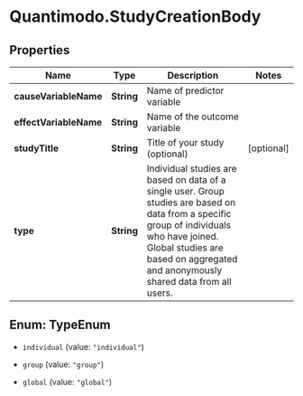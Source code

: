 # Quantimodo.StudyCreationBody

## Properties
Name | Type | Description | Notes
------------ | ------------- | ------------- | -------------
**causeVariableName** | **String** | Name of predictor variable | 
**effectVariableName** | **String** | Name of the outcome variable | 
**studyTitle** | **String** | Title of your study (optional) | [optional] 
**type** | **String** | Individual studies are based on data of a single user. Group studies are based on data from a specific group of individuals who have joined.  Global studies are based on aggregated and anonymously shared data from all users. | 


<a name="TypeEnum"></a>
## Enum: TypeEnum


* `individual` (value: `"individual"`)

* `group` (value: `"group"`)

* `global` (value: `"global"`)




